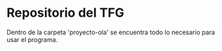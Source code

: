 # Repositorio del TFG



Dentro de la carpeta 'proyecto-ola' se encuentra todo lo necesario para usar el programa.